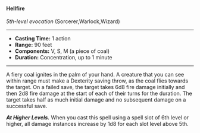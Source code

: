 #### Hellfire
*5th-level evocation* (Sorcerer,Warlock,Wizard)
___
- **Casting Time:** 1 action
- **Range:** 90 feet
- **Components:** V, S, M (a piece of coal)
- **Duration:** Concentration, up to 1 minute
---
A fiery coal ignites in the palm of your hand. A creature that you can see within range must make a Dexterity saving throw, as the coal flies towards the target. On a failed save, the target takes 6d8 fire damage initially and then 2d8 fire damage at the start of each of their turns for the duration. The target takes half as much initial damage and no subsequent damage on a successful save.

***At Higher Levels.*** When you cast this spell using a spell slot of 6th level or higher, all damage instances increase by 1d8 for each slot level above 5th.
